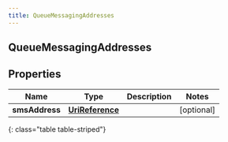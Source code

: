 ```yaml
---
title: QueueMessagingAddresses
---
```

## QueueMessagingAddresses


## Properties

| Name | Type | Description | Notes |
| ------------ | ------------- | ------------- | ------------- |
| **smsAddress** | [**UriReference**](UriReference.html) |  |  [optional] |
{: class="table table-striped"}



